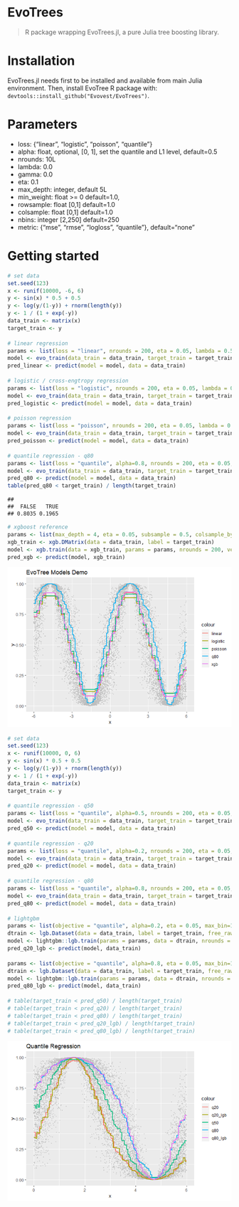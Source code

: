 EvoTrees
================

> R package wrapping EvoTrees.jl, a pure Julia tree boosting library.

# Installation

EvoTrees.jl needs first to be installed and available from main Julia
environment. Then, install EvoTree R package with:
`devtools::install_github("Evovest/EvoTrees")`.

# Parameters

  - loss: {“linear”, “logistic”, “poisson”, “quantile”}
  - alpha: float, optional, \[0, 1\], set the quantile and L1 level,
    default=0.5
  - nrounds: 10L
  - lambda: 0.0
  - gamma: 0.0
  - eta: 0.1
  - max\_depth: integer, default 5L
  - min\_weight: float \>= 0 default=1.0,
  - rowsample: float \[0,1\] default=1.0
  - colsample: float \[0,1\] default=1.0
  - nbins: integer \[2,250\] default=250
  - metric: {“mse”, “rmse”, “logloss”, “quantile”}, default=“none”

# Getting started

``` r
# set data
set.seed(123)
x <- runif(10000, -6, 6)
y <- sin(x) * 0.5 + 0.5
y <- log(y/(1-y)) + rnorm(length(y))
y <- 1 / (1 + exp(-y))
data_train <- matrix(x)
target_train <- y

# linear regression
params <- list(loss = "linear", nrounds = 200, eta = 0.05, lambda = 0.5, gamma = 0.5, max_depth = 5, min_weight = 1, rowsample = 0.5, colsample = 1, metric = "mse")
model <- evo_train(data_train = data_train, target_train = target_train, params = params)
pred_linear <- predict(model = model, data = data_train)

# logistic / cross-engtropy regression
params <- list(loss = "logistic", nrounds = 200, eta = 0.05, lambda = 0.5, gamma = 0.5, max_depth = 5, min_weight = 1, rowsample = 0.5, colsample = 1, metric = "logloss")
model <- evo_train(data_train = data_train, target_train = target_train, params = params)
pred_logistic <- predict(model = model, data = data_train)

# poisson regression
params <- list(loss = "poisson", nrounds = 200, eta = 0.05, lambda = 0.5, gamma = 0.5, max_depth = 5, min_weight = 1, rowsample = 0.5, colsample = 1)
model <- evo_train(data_train = data_train, target_train = target_train, params = params)
pred_poisson <- predict(model = model, data = data_train)

# quantile regression - q80
params <- list(loss = "quantile", alpha=0.8, nrounds = 200, eta = 0.05, lambda = 0.0, gamma = 0.0, max_depth = 6, min_weight = 1, rowsample = 0.5, colsample = 1, nbins=100)
model <- evo_train(data_train = data_train, target_train = target_train, params = params)
pred_q80 <- predict(model = model, data = data_train)
table(pred_q80 < target_train) / length(target_train)
```

    ## 
    ##  FALSE   TRUE 
    ## 0.8035 0.1965

``` r
# xgboost reference
params <- list(max_depth = 4, eta = 0.05, subsample = 0.5, colsample_bytree = 1.0, min_child_weight = 1, lambda = 1, alpha = 0, gamma = 1.0, tree_method = "exact", objective = "reg:linear", eval_metric = "rmse")
xgb_train <- xgb.DMatrix(data = data_train, label = target_train)
model <- xgb.train(data = xgb_train, params = params, nrounds = 200, verbose = 1, print_every_n = 10L, early_stopping_rounds = NULL)
pred_xgb <- predict(model, xgb_train)
```

![](README_files/figure-gfm/unnamed-chunk-2-1.png)<!-- -->

``` r
# set data
set.seed(123)
x <- runif(10000, 0, 6)
y <- sin(x) * 0.5 + 0.5
y <- log(y/(1-y)) + rnorm(length(y))
y <- 1 / (1 + exp(-y))
data_train <- matrix(x)
target_train <- y

# quantile regression - q50
params <- list(loss = "quantile", alpha=0.5, nrounds = 200, eta = 0.05, nbins=100, lambda = 1.0, gamma = 0.0, max_depth = 4, min_weight = 1, rowsample = 0.5, colsample = 1)
model <- evo_train(data_train = data_train, target_train = target_train, params = params)
pred_q50 <- predict(model = model, data = data_train)

# quantile regression - q20
params <- list(loss = "quantile", alpha=0.2, nrounds = 200, eta = 0.05, nbins=100, lambda = 1.0, gamma = 0.0, max_depth = 4, min_weight = 1, rowsample = 0.5, colsample = 1)
model <- evo_train(data_train = data_train, target_train = target_train, params = params)
pred_q20 <- predict(model = model, data = data_train)

# quantile regression - q80
params <- list(loss = "quantile", alpha=0.8, nrounds = 200, eta = 0.05, nbins=100, lambda = 1.0, gamma = 0.0, max_depth = 4, min_weight = 1, rowsample = 0.5, colsample = 1)
model <- evo_train(data_train = data_train, target_train = target_train, params = params)
pred_q80 <- predict(model = model, data = data_train)

# lightgbm
params <- list(objective = "quantile", alpha=0.2, eta = 0.05, max_bin=100, l1=0, l2=0.5, min_split_gain = 0.0, max_depth = 4, min_weight = 1, rowsample = 0.5, colsample = 1)
dtrain <- lgb.Dataset(data = data_train, label = target_train, free_raw_data = FALSE)
model <- lightgbm::lgb.train(params = params, data = dtrain, nrounds = 100)
pred_q20_lgb <- predict(model, data_train)

params <- list(objective = "quantile", alpha=0.8, eta = 0.05, max_bin=100, l1=0, l2=0.5, min_split_gain = 0.0, max_depth = 4, min_weight = 1, rowsample = 0.5, colsample = 1)
dtrain <- lgb.Dataset(data = data_train, label = target_train, free_raw_data = FALSE)
model <- lightgbm::lgb.train(params = params, data = dtrain, nrounds = 100)
pred_q80_lgb <- predict(model, data_train)

# table(target_train < pred_q50) / length(target_train)
# table(target_train < pred_q20) / length(target_train)
# table(target_train < pred_q80) / length(target_train)
# table(target_train < pred_q20_lgb) / length(target_train)
# table(target_train < pred_q80_lgb) / length(target_train)
```

![](README_files/figure-gfm/unnamed-chunk-4-1.png)<!-- -->
